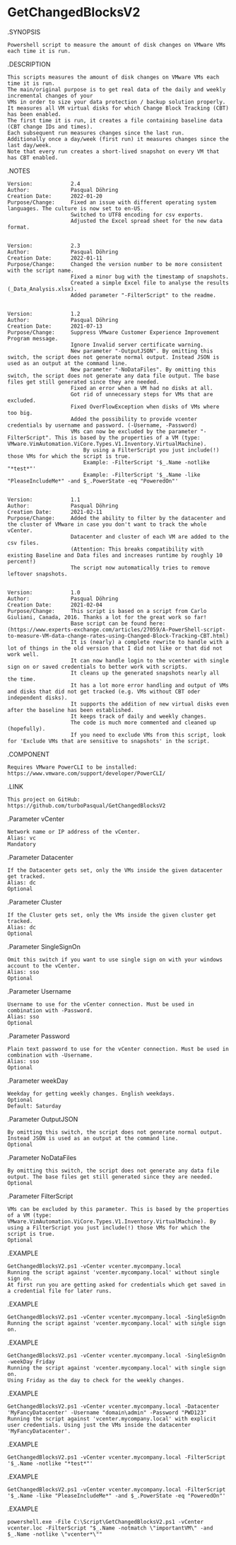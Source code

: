 # GetChangedBlocksV2

.SYNOPSIS

    Powershell script to measure the amount of disk changes on VMware VMs each time it is run.


.DESCRIPTION

    This scripts measures the amount of disk changes on VMware VMs each time it is run.
    The main/original purpose is to get real data of the daily and weekly incremental changes of your
	VMs in order to size your data protection / backup solution properly.
    It measures all VM virtual disks for which Change Block Tracking (CBT) has been enabled.
    The first time it is run, it creates a file containing baseline data (CBT change IDs and times).
    Each subsequent run measures changes since the last run.
    Additionally once a day/week (first run) it measures changes since the last day/week.
    Note that every run creates a short-lived snapshot on every VM that has CBT enabled.


.NOTES

    Version:            2.4
    Author:             Pasqual Döhring
    Creation Date:      2022-01-20
    Purpose/Change:     Fixed an issue with different operating system languages. The culture is now set to en-US.
                        Switched to UTF8 encoding for csv exports.
                        Adjusted the Excel spread sheet for the new data format.


    Version:            2.3
    Author:             Pasqual Döhring
    Creation Date:      2022-01-11
    Purpose/Change:     Changed the version number to be more consistent with the script name.
                        Fixed a minor bug with the timestamp of snapshots.
                        Created a simple Excel file to analyse the results (_Data_Analysis.xlsx).
                        Added parameter "-FilterScript" to the readme.


    Version:            1.2
    Author:             Pasqual Döhring
    Creation Date:      2021-07-13
    Purpose/Change:     Suppress VMware Customer Experience Improvement Program message.
                        Ignore Invalid server certificate warning.
                        New parameter "-OutputJSON". By omitting this switch, the script does not generate normal output. Instead JSON is used as an output at the command line.
                        New parameter "-NoDataFiles". By omitting this switch, the script does not generate any data file output. The base files get still generated since they are needed.
                        Fixed an error when a VM had no disks at all.
                        Got rid of unnecessary steps for VMs that are excluded.
                        Fixed OverFlowException when disks of VMs where too big.
                        Added the possibility to provide vcenter credentials by username and password. (-Username, -Password)
                        VMs can now be excluded by the parameter "-FilterScript". This is based by the properties of a VM (type: VMware.VimAutomation.ViCore.Types.V1.Inventory.VirtualMachine).
                            By using a FilterScript you just include(!) those VMs for which the script is true.
                            Example: -FilterScript '$_.Name -notlike "*test*"'
                            Example: -FilterScript '$_.Name -like "PleaseIncludeMe*" -and $_.PowerState -eq "PoweredOn"'


    Version:            1.1
    Author:             Pasqual Döhring
    Creation Date:      2021-02-11
    Purpose/Change:     Added the ability to filter by the datacenter and the cluster of VMware in case you don't want to track the whole vCenter.
                        Datacenter and cluster of each VM are added to the csv files.
                        (Attention: This breaks compatibility with existing Baseline and Data files and increases runtime by roughly 10 percent!)
                        The script now automatically tries to remove leftover snapshots.


    Version:            1.0
    Author:             Pasqual Döhring
    Creation Date:      2021-02-04
    Purpose/Change:     This script is based on a script from Carlo Giuliani, Canada, 2016. Thanks a lot for the great work so far!
                        Base script can be found here: (https://www.experts-exchange.com/articles/27059/A-PowerShell-script-to-measure-VM-data-change-rates-using-Changed-Block-Tracking-CBT.html)
                        It is (nearly) a complete rewrite to handle with a lot of things in the old version that I did not like or that did not work well.
                        It can now handle login to the vcenter with single sign on or saved credentials to better work with scripts.
                        It cleans up the generated snapshots nearly all the time.
                        It has a lot more error handling and output of VMs and disks that did not get tracked (e.g. VMs without CBT oder independent disks).
                        It supports the addition of new virtual disks even after the baseline has been established.
                        It keeps track of daily and weekly changes.
                        The code is much more commented and cleaned up (hopefully).
                        If you need to exclude VMs from this script, look for 'Exclude VMs that are sensitive to snapshots' in the script.

 
.COMPONENT

    Requires VMware PowerCLI to be installed: https://www.vmware.com/support/developer/PowerCLI/


.LINK

    This project on GitHub: https://github.com/turboPasqual/GetChangedBlocksV2


.Parameter vCenter

    Network name or IP address of the vCenter.
    Alias: vc
    Mandatory


.Parameter Datacenter

    If the Datacenter gets set, only the VMs inside the given datacenter get tracked.
    Alias: dc
    Optional


.Parameter Cluster

    If the Cluster gets set, only the VMs inside the given cluster get tracked.
    Alias: dc
    Optional


.Parameter SingleSignOn

    Omit this switch if you want to use single sign on with your windows account to the vCenter.
    Alias: sso
    Optional


.Parameter Username

    Username to use for the vCenter connection. Must be used in combination with -Password.
    Alias: sso
    Optional


.Parameter Password

    Plain text password to use for the vCenter connection. Must be used in combination with -Username.
    Alias: sso
    Optional


.Parameter weekDay

    Weekday for getting weekly changes. English weekdays.
    Optional
    Default: Saturday


.Parameter OutputJSON

    By omitting this switch, the script does not generate normal output. Instead JSON is used as an output at the command line.
    Optional


.Parameter NoDataFiles

    By omitting this switch, the script does not generate any data file output. The base files get still generated since they are needed.
    Optional


.Parameter FilterScript

    VMs can be excluded by this parameter. This is based by the properties of a VM (type: VMware.VimAutomation.ViCore.Types.V1.Inventory.VirtualMachine). By using a FilterScript you just include(!) those VMs for which the script is true.
    Optional


.EXAMPLE

    GetChangedBlocksV2.ps1 -vCenter vcenter.mycompany.local
    Running the script against 'vcenter.mycompany.local' without single sign on.
    At first run you are getting asked for credentials which get saved in a credential file for later runs.


.EXAMPLE

    GetChangedBlocksV2.ps1 -vCenter vcenter.mycompany.local -SingleSignOn
    Running the script against 'vcenter.mycompany.local' with single sign on.


.EXAMPLE

    GetChangedBlocksV2.ps1 -vCenter vcenter.mycompany.local -SingleSignOn -weekDay Friday
    Running the script against 'vcenter.mycompany.local' with single sign on.
    Using Friday as the day to check for the weekly changes.


.EXAMPLE

    GetChangedBlocksV2.ps1 -vCenter vcenter.mycompany.local -Datacenter 'MyFancyDatacenter' -Username "domain\admin" -Password "PWD123"
    Running the script against 'vcenter.mycompany.local' with explicit user credentials. Using just the VMs inside the datacenter 'MyFancyDatacenter'.


.EXAMPLE

    GetChangedBlocksV2.ps1 -vCenter vcenter.mycompany.local -FilterScript '$_.Name -notlike "*test*"'


.EXAMPLE

    GetChangedBlocksV2.ps1 -vCenter vcenter.mycompany.local -FilterScript '$_.Name -like "PleaseIncludeMe*" -and $_.PowerState -eq "PoweredOn"'


.EXAMPLE

    powershell.exe -File C:\Script\GetChangedBlocksV2.ps1 -vCenter vcenter.loc -FilterScript "$_.Name -notmatch \"importantVM\" -and $_.Name -notlike \"vcenter*\""

